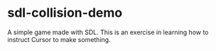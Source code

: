 # sdl-collision-demo

A simple game made with SDL. This is an exercise in learning how to instruct Cursor to make
something.
